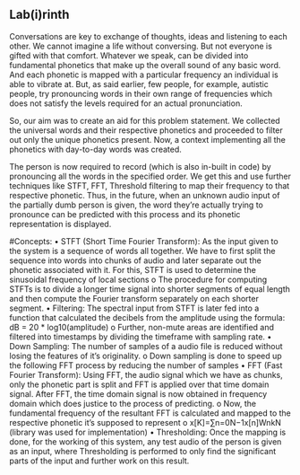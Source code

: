 ## Lab(i)rinth

Conversations are key to exchange of thoughts, ideas and listening to each other. We cannot imagine a life without conversing. But not everyone is gifted with that comfort. Whatever we speak, can be divided into fundamental phonetics that make up the overall sound of any basic word.  And each phonetic is mapped with a particular frequency an individual is able to vibrate at. But, as said earlier, few people, for example, autistic people, try pronouncing words in their own range of frequencies which does not satisfy the levels required for an actual pronunciation. 

So, our aim was to create an aid for this problem statement.  We collected the universal words and their respective phonetics and proceeded to filter out only the unique phonetics present. Now, a context implementing all the phonetics with day-to-day words was created.

The person is now required to record (which is also in-built in code) by pronouncing all the words in the specified order. We get this and use further techniques like STFT, FFT, Threshold filtering to map their frequency to that respective phonetic. Thus, in the future, when an unknown audio input of the partially dumb person is given, the word they’re actually trying to pronounce can be predicted with this process and its phonetic representation is displayed.

#Concepts:
•	STFT (Short Time Fourier Transform): As the input given to the system is a sequence of words all together. We have to first split the sequence into words into chunks of audio and later separate out the phonetic associated with it. For this, STFT is used to determine the sinusoidal frequency of local sections
o	The procedure for computing STFTs is to divide a longer time signal into shorter segments of equal length and then compute the Fourier transform separately on each shorter segment.
•	Filtering: The spectral input from STFT is later fed into a function that calculated the decibels from the amplitude using the formula: dB = 20 * log10(amplitude)
o	Further, non-mute areas are identified and filtered into timestamps by dividing the timeframe with sampling rate.
•	 Down Sampling: The number of samples of a audio file is reduced without losing the features of it’s originality. 
o	Down sampling is done to speed up the following FFT process by reducing the number of samples
•	FFT (Fast Fourier Transform): Using FFT, the audio signal which we have as chunks, only the phonetic part is split and FFT is applied over that time domain signal. After FFT, the time domain signal is now obtained in frequency domain which does justice to the process of predicting.
o	Now, the fundamental frequency of the resultant FFT is calculated and mapped to the respective phonetic it’s supposed to represent
o	x[K]=∑n=0N−1x[n]WnkN (library was used for implementation)
•	Thresholding: Once the mapping is done, for the working of this system, any test audio of the person is given as an input, where Thresholding is performed to only find the significant parts of the input and further work on this result.
